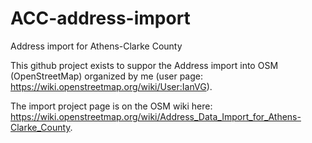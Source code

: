# ACC-address-import
Address import for Athens-Clarke County

This github project exists to suppor the Address import into OSM (OpenStreetMap) organized by me (user page: https://wiki.openstreetmap.org/wiki/User:IanVG).

The import project page is on the OSM wiki here: https://wiki.openstreetmap.org/wiki/Address_Data_Import_for_Athens-Clarke_County.

